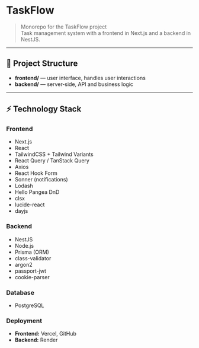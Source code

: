 # TaskFlow

> Monorepo for the TaskFlow project  
> Task management system with a frontend in Next.js and a backend in NestJS.

---

## 📂 Project Structure

- **frontend/** — user interface, handles user interactions  
- **backend/** — server-side, API and business logic  

---

## ⚡ Technology Stack

### Frontend
- Next.js  
- React  
- TailwindCSS + Tailwind Variants  
- React Query / TanStack Query  
- Axios  
- React Hook Form  
- Sonner (notifications)  
- Lodash  
- Hello Pangea DnD  
- clsx  
- lucide-react  
- dayjs  

### Backend
- NestJS  
- Node.js  
- Prisma (ORM)  
- class-validator  
- argon2  
- passport-jwt  
- cookie-parser  

### Database
- PostgreSQL  

### Deployment
- **Frontend:** Vercel, GitHub  
- **Backend:** Render  


